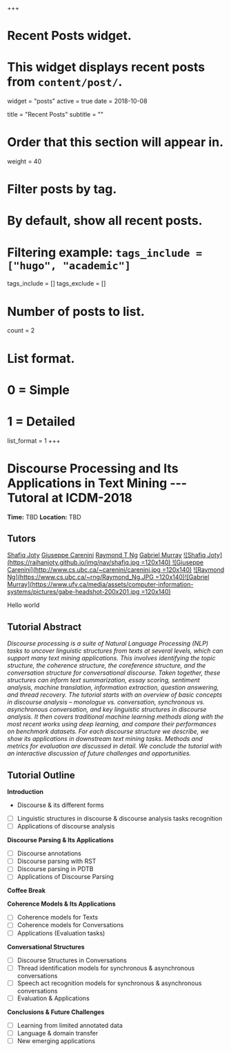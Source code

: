 +++
# Recent Posts widget.
# This widget displays recent posts from `content/post/`.
widget = "posts"
active = true
date = 2018-10-08

title = "Recent Posts"
subtitle = ""

# Order that this section will appear in.
weight = 40

# Filter posts by tag.
#  By default, show all recent posts.
#  Filtering example: `tags_include = ["hugo", "academic"]`
tags_include = []
tags_exclude = []

# Number of posts to list.
count = 2

# List format.
#   0 = Simple
#   1 = Detailed
list_format = 1
+++


# Discourse Processing and Its Applications in Text Mining --- Tutoral at ICDM-2018


**Time:** TBD
**Location:** TBD

## Tutors
[Shafiq Joty](https://raihanjoty.github.io/)    [Giuseppe Carenini](http://www.cs.ubc.ca/~carenini/)  [Raymond T Ng](https://www.cs.ubc.ca/~rng/) [Gabriel Murray](https://www.ufv.ca/cis/faculty-and-staff/murray-gabriel.htm)
[ ![Shafiq Joty](https://raihanjoty.github.io/img/nav/shafiq.jpg =120x140)](https://raihanjoty.github.io/)[ ![Giuseppe Carenini](http://www.cs.ubc.ca/~carenini/carenini.jpg =120x140)](http://www.cs.ubc.ca/~carenini/) [   ![Raymond Ng](https://www.cs.ubc.ca/~rng/Raymond_Ng.JPG =120x140)](https://www.cs.ubc.ca/~rng/)[![Gabriel Murray](https://www.ufv.ca/media/assets/computer-information-systems/pictures/gabe-headshot-200x201.jpg =120x140)](https://www.ufv.ca/cis/faculty-and-staff/murray-gabriel.htm)


Hello world




## Tutorial Abstract

*Discourse processing is a suite of Natural Language Processing (NLP) tasks to uncover linguistic structures from texts at several levels, which can support many text mining applications. This involves identifying the topic structure, the coherence structure, the coreference structure, and the conversation structure for conversational discourse. Taken together, these structures can inform text summarization, essay scoring, sentiment analysis, machine translation, information extraction, question answering, and thread recovery. The tutorial starts with an overview of basic concepts in discourse analysis – monologue vs. conversation, synchronous vs. asynchronous conversation, and key linguistic structures in discourse analysis. It then covers traditional machine learning methods along with the most recent works using deep learning, and compare their performances on benchmark datasets. For each discourse structure we describe, we show its applications in downstream text mining tasks. Methods and metrics for evaluation are discussed in detail. We conclude the tutorial with an interactive discussion of future challenges and opportunities.*

## Tutorial Outline

**Introduction** 
 - Discourse & its different forms
 - [ ] Linguistic structures in discourse & discourse analysis tasks
recognition
 - [ ] Applications of discourse analysis

**Discourse Parsing & Its Applications** 
 - [ ] Discourse annotations
 - [ ] Discourse parsing with RST
 - [ ] Discourse parsing in PDTB
 - [ ] Applications of Discourse Parsing

**Coffee Break** 

**Coherence Models & Its Applications** 
 - [ ] Coherence models for Texts
 - [ ] Coherence models for Conversations
 - [ ] Applications (Evaluation tasks)

**Conversational Structures** 
 - [ ] Discourse Structures in Conversations
 - [ ] Thread identification models for synchronous & asynchronous conversations 
 - [ ] Speech act recognition models for synchronous & asynchronous conversations
 - [ ] Evaluation & Applications

**Conclusions & Future Challenges** 
 - [ ] Learning from limited annotated data
 - [ ] Language & domain transfer 
 - [ ] New emerging applications
